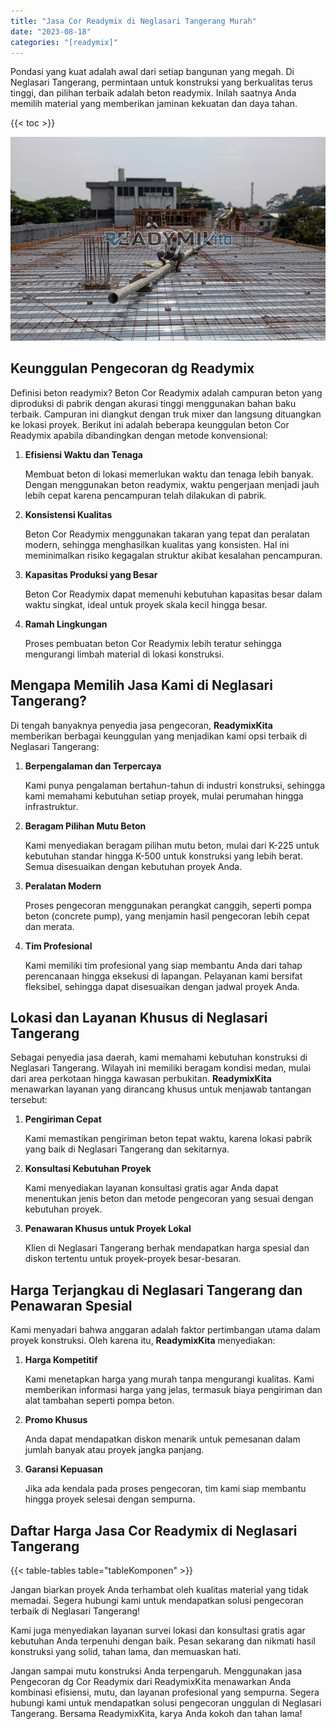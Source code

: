 ```yaml
---
title: "Jasa Cor Readymix di Neglasari Tangerang Murah"
date: "2023-08-18"
categories: "[readymix]"
---
```


Pondasi yang kuat adalah awal dari setiap bangunan yang megah. Di Neglasari Tangerang, permintaan untuk konstruksi yang berkualitas terus tinggi, dan pilihan terbaik adalah beton readymix. Inilah saatnya Anda memilih material yang memberikan jaminan kekuatan dan daya tahan.

{{< toc >}}

![Jasa Cor Readymix di Neglasari Tangerang Murah](/images/readymix/cor-readymix-14.jpg)

## Keunggulan Pengecoran dg Readymix

Definisi beton readymix? Beton Cor Readymix adalah campuran beton yang diproduksi di pabrik dengan akurasi tinggi menggunakan bahan baku terbaik. Campuran ini diangkut dengan truk mixer dan langsung dituangkan ke lokasi proyek. Berikut ini adalah beberapa keunggulan beton Cor Readymix apabila dibandingkan dengan metode konvensional:

1. **Efisiensi Waktu dan Tenaga**

   Membuat beton di lokasi memerlukan waktu dan tenaga lebih banyak. Dengan menggunakan beton readymix, waktu pengerjaan menjadi jauh lebih cepat karena pencampuran telah dilakukan di pabrik.

2. **Konsistensi Kualitas**

   Beton Cor Readymix menggunakan takaran yang tepat dan peralatan modern, sehingga menghasilkan kualitas yang konsisten. Hal ini meminimalkan risiko kegagalan struktur akibat kesalahan pencampuran.

3. **Kapasitas Produksi yang Besar**

   Beton Cor Readymix dapat memenuhi kebutuhan kapasitas besar dalam waktu singkat, ideal untuk proyek skala kecil hingga besar.

4. **Ramah Lingkungan**

   Proses pembuatan beton Cor Readymix lebih teratur sehingga mengurangi limbah material di lokasi konstruksi.

## Mengapa Memilih Jasa Kami di Neglasari Tangerang?

Di tengah banyaknya penyedia jasa pengecoran, **ReadymixKita** memberikan berbagai keunggulan yang menjadikan kami opsi terbaik di Neglasari Tangerang:

1. **Berpengalaman dan Terpercaya**

   Kami punya pengalaman bertahun-tahun di industri konstruksi, sehingga kami memahami kebutuhan setiap proyek, mulai perumahan hingga infrastruktur.

2. **Beragam Pilihan Mutu Beton**

   Kami menyediakan beragam pilihan mutu beton, mulai dari K-225 untuk kebutuhan standar hingga K-500 untuk konstruksi yang lebih berat. Semua disesuaikan dengan kebutuhan proyek Anda.

3. **Peralatan Modern**

   Proses pengecoran menggunakan perangkat canggih, seperti pompa beton (concrete pump), yang menjamin hasil pengecoran lebih cepat dan merata.

4. **Tim Profesional**

   Kami memiliki tim profesional yang siap membantu Anda dari tahap perencanaan hingga eksekusi di lapangan. Pelayanan kami bersifat fleksibel, sehingga dapat disesuaikan dengan jadwal proyek Anda.

## Lokasi dan Layanan Khusus di Neglasari Tangerang

Sebagai penyedia jasa daerah, kami memahami kebutuhan konstruksi di Neglasari Tangerang. Wilayah ini memiliki beragam kondisi medan, mulai dari area perkotaan hingga kawasan perbukitan. **ReadymixKita** menawarkan layanan yang dirancang khusus untuk menjawab tantangan tersebut:

1. **Pengiriman Cepat**

   Kami memastikan pengiriman beton tepat waktu, karena lokasi pabrik yang baik di Neglasari Tangerang dan sekitarnya.

2. **Konsultasi Kebutuhan Proyek**

   Kami menyediakan layanan konsultasi gratis agar Anda dapat menentukan jenis beton dan metode pengecoran yang sesuai dengan kebutuhan proyek.

3. **Penawaran Khusus untuk Proyek Lokal**

   Klien di Neglasari Tangerang berhak mendapatkan harga spesial dan diskon tertentu untuk proyek-proyek besar-besaran.

## Harga Terjangkau di Neglasari Tangerang dan Penawaran Spesial

Kami menyadari bahwa anggaran adalah faktor pertimbangan utama dalam proyek konstruksi. Oleh karena itu, **ReadymixKita** menyediakan:

1. **Harga Kompetitif**

   Kami menetapkan harga yang murah tanpa mengurangi kualitas. Kami memberikan informasi harga yang jelas, termasuk biaya pengiriman dan alat tambahan seperti pompa beton.

2. **Promo Khusus**

   Anda dapat mendapatkan diskon menarik untuk pemesanan dalam jumlah banyak atau proyek jangka panjang.

3. **Garansi Kepuasan**

   Jika ada kendala pada proses pengecoran, tim kami siap membantu hingga proyek selesai dengan sempurna.

## Daftar Harga Jasa Cor Readymix di Neglasari Tangerang

{{< table-tables table="tableKomponen" >}}

Jangan biarkan proyek Anda terhambat oleh kualitas material yang tidak memadai. Segera hubungi kami untuk mendapatkan solusi pengecoran terbaik di Neglasari Tangerang!

Kami juga menyediakan layanan survei lokasi dan konsultasi gratis agar kebutuhan Anda terpenuhi dengan baik. Pesan sekarang dan nikmati hasil konstruksi yang solid, tahan lama, dan memuaskan hati.

Jangan sampai mutu konstruksi Anda terpengaruh. Menggunakan jasa Pengecoran dg Cor Readymix dari ReadymixKita menawarkan Anda kombinasi efisiensi, mutu, dan layanan profesional yang sempurna. Segera hubungi kami untuk mendapatkan solusi pengecoran unggulan di Neglasari Tangerang. Bersama ReadymixKita, karya Anda kokoh dan tahan lama!